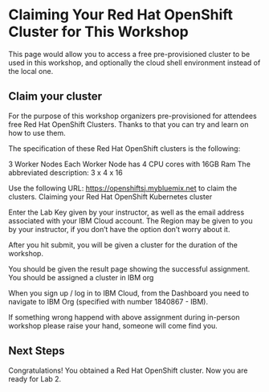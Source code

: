 # Claiming Your Red Hat OpenShift Cluster for This Workshop
This page would allow you to access a free pre-provisioned cluster to be used in this workshop, and optionally the cloud shell environment instead of the local one.
## Claim your cluster

For the purpose of this workshop organizers pre-provisioned for attendees free Red Hat OpenShift Clusters. Thanks to that you can try and learn on how to use them.

The specification of these Red Hat OpenShift clusters is the following:

3 Worker Nodes
Each Worker Node has 4 CPU cores with 16GB Ram
The abbreviated description:
3 x 4 x 16

Use the following URL: https://openshiftsj.mybluemix.net to claim the clusters.
Claiming your Red Hat OpenShift Kubernetes cluster

Enter the Lab Key given by your instructor, as well as the email address associated with your IBM Cloud account. The Region may be given to you by your instructor, if you don’t have the option don’t worry about it.

After you hit submit, you will be given a cluster for the duration of the workshop.

You should be given the result page showing the successful assignment.
You should be assigned a cluster in IBM org

When you sign up / log in to IBM Cloud, from the Dashboard you need to navigate to IBM Org (specified with number 1840867 - IBM).

If something wrong happend with above assignment during in-person workshop please raise your hand, someone will come find you.
## Next Steps

Congratulations! You obtained a Red Hat OpenShift cluster. Now you are ready for Lab 2.
